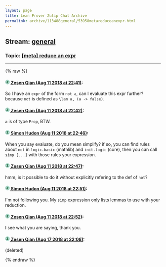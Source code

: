 ```yaml
---
layout: page
title: Lean Prover Zulip Chat Archive 
permalink: archive/113488general/53958metareduceanexpr.html
---
```


## Stream: [general](index.html)
### Topic: [[meta] reduce an expr](53958metareduceanexpr.html)

---


{% raw %}
#### [![Click to go to Zulip](../../assets/img/zulip2.png) Zesen Qian (Aug 11 2018 at 22:41)](https://leanprover.zulipchat.com/#narrow/stream/113488-general/topic/%5Bmeta%5D%20reduce%20an%20expr/near/131968299):
So I have an `expr` of the form `not a`, can I evaluate this expr further? because `not` is defined as `\lam a, (a -> false)`.

#### [![Click to go to Zulip](../../assets/img/zulip2.png) Zesen Qian (Aug 11 2018 at 22:42)](https://leanprover.zulipchat.com/#narrow/stream/113488-general/topic/%5Bmeta%5D%20reduce%20an%20expr/near/131968352):
`a` is of type `Prop`, BTW.

#### [![Click to go to Zulip](../../assets/img/zulip2.png) Simon Hudon (Aug 11 2018 at 22:46)](https://leanprover.zulipchat.com/#narrow/stream/113488-general/topic/%5Bmeta%5D%20reduce%20an%20expr/near/131968459):
When you say evaluate, do you mean simplify? if so, you can find rules about `not` in `logic.basic` (mathlib) and `init.logic` (core), then you can call `simp [...]` with those rules your expression.

#### [![Click to go to Zulip](../../assets/img/zulip2.png) Zesen Qian (Aug 11 2018 at 22:47)](https://leanprover.zulipchat.com/#narrow/stream/113488-general/topic/%5Bmeta%5D%20reduce%20an%20expr/near/131968478):
hmm, is it possible to do it without explicitly refering to the def of `not`?

#### [![Click to go to Zulip](../../assets/img/zulip2.png) Simon Hudon (Aug 11 2018 at 22:51)](https://leanprover.zulipchat.com/#narrow/stream/113488-general/topic/%5Bmeta%5D%20reduce%20an%20expr/near/131968606):
I'm not following you. My `simp` expression only lists lemmas to use with your reduction.

#### [![Click to go to Zulip](../../assets/img/zulip2.png) Zesen Qian (Aug 11 2018 at 22:52)](https://leanprover.zulipchat.com/#narrow/stream/113488-general/topic/%5Bmeta%5D%20reduce%20an%20expr/near/131968653):
I see what you are saying, thank you.

#### [![Click to go to Zulip](../../assets/img/zulip2.png) Zesen Qian (Aug 17 2018 at 22:08)](https://leanprover.zulipchat.com/#narrow/stream/113488-general/topic/%5Bmeta%5D%20reduce%20an%20expr/near/132324576):
(deleted)


{% endraw %}

